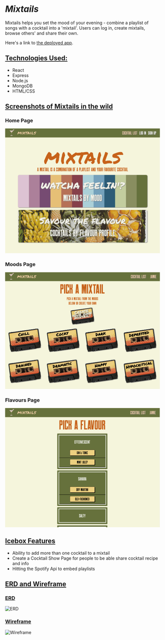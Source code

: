 # ___Mixtails___

Mixtails helps you set the mood of your evening - combine a playlist of songs with a cocktail into a 'mixtail'. Users can log in, create mixtails, browse others' and share their own.

Here's a link to [the deployed app](https://mixtails.herokuapp.com/).

## <u>Technologies Used:</u>
* React
* Express
* Node.js
* MongoDB
* HTML/CSS 

## <u>Screenshots of Mixtails in the wild</u>
### Home Page
![shot1](./public/Screenshot1.png)
### Moods Page
![shot2](./public/Screenshot4.png)
### Flavours Page
![shot3](./public/Screenshot3.png)

## <u>Icebox Features</u>
* Ability to add more than one cocktail to a mixtail
* Create a Cocktail Show Page for people to be able share cocktail recipe and info
* Hitting the Spotify Api to embed playlists


## <u>ERD and Wireframe</u>
### <u>ERD</u>

![ERD](./public/Project%204.png)

### <u>Wireframe</u>

![Wireframe](./public/Mixtails.jpg)
